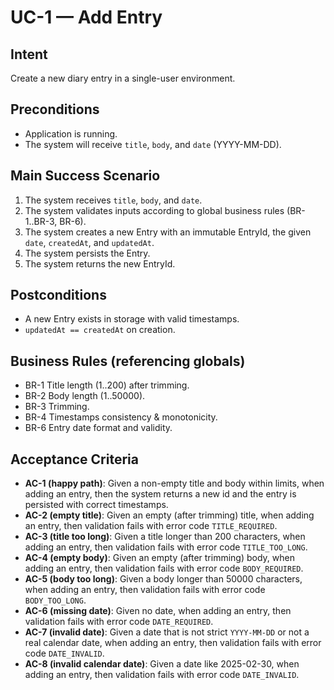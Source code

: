 # UC-1 — Add Entry

## Intent
Create a new diary entry in a single-user environment.

## Preconditions
- Application is running.
- The system will receive `title`, `body`, and `date` (YYYY-MM-DD).

## Main Success Scenario
1. The system receives `title`, `body`, and `date`.
2. The system validates inputs according to global business rules (BR-1..BR-3, BR-6).
3. The system creates a new Entry with an immutable EntryId, the given `date`, `createdAt`, and `updatedAt`.
4. The system persists the Entry.
5. The system returns the new EntryId.

## Postconditions
- A new Entry exists in storage with valid timestamps.
- `updatedAt == createdAt` on creation.

## Business Rules (referencing globals)
- BR-1 Title length (1..200) after trimming.
- BR-2 Body length (1..50000).
- BR-3 Trimming.
- BR-4 Timestamps consistency & monotonicity.
- BR-6 Entry date format and validity.


## Acceptance Criteria
- **AC-1 (happy path)**: Given a non-empty title and body within limits, when adding an entry, then the system returns a new id and the entry is persisted with correct timestamps.
- **AC-2 (empty title)**: Given an empty (after trimming) title, when adding an entry, then validation fails with error code `TITLE_REQUIRED`.
- **AC-3 (title too long)**: Given a title longer than 200 characters, when adding an entry, then validation fails with error code `TITLE_TOO_LONG`.
- **AC-4 (empty body)**: Given an empty (after trimming) body, when adding an entry, then validation fails with error code `BODY_REQUIRED`.
- **AC-5 (body too long)**: Given a body longer than 50000 characters, when adding an entry, then validation fails with error code `BODY_TOO_LONG`.
- **AC-6 (missing date)**: Given no date, when adding an entry, then validation fails with error code `DATE_REQUIRED`.
- **AC-7 (invalid date)**: Given a date that is not strict `YYYY-MM-DD` or not a real calendar date, when adding an entry, then validation fails with error code `DATE_INVALID`.
- **AC-8 (invalid calendar date)**: Given a date like 2025-02-30, when adding an entry, then validation fails with error code `DATE_INVALID`.

